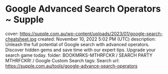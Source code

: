 # Google Advanced Search Operators ~ Supple

cover: https://supple.com.au/wp-content/uploads/2023/01/google-search-cheatsheet.jpg
created: November 10, 2022 5:02 PM (UTC)
description: Unleash the full potential of Google search with advanced operators. Discover hidden gems and save time with our expert tips. Upgrade your search game today.
folder: BOOKMRKS-MTHRFCKR / SEARCH PARTY MTHRFCKR! / Google Custom Search
tags: Search
url: https://supple.com.au/tools/google-advance-search-operators